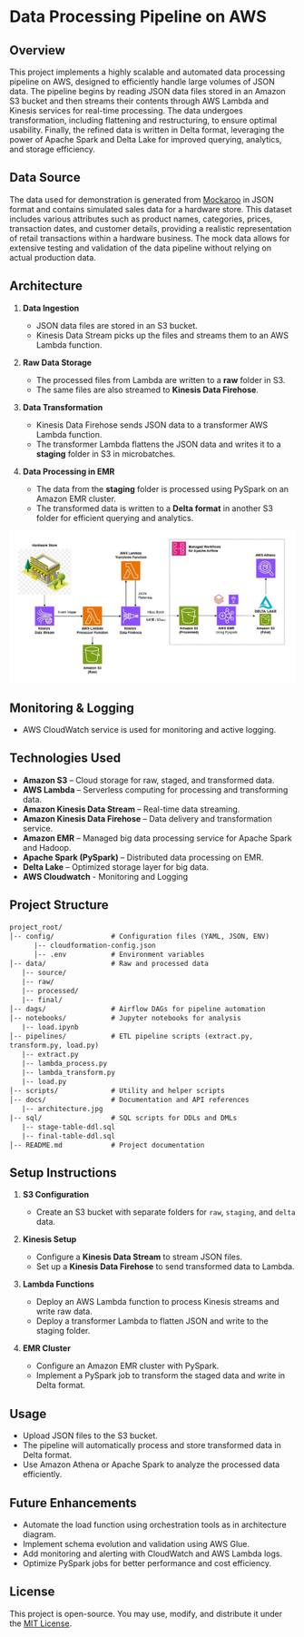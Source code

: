 # Data Processing Pipeline on AWS

## Overview

This project implements a highly scalable and automated data processing pipeline on AWS, designed to efficiently handle large volumes of JSON data. The pipeline begins by reading JSON data files stored in an Amazon S3 bucket and then streams their contents through AWS Lambda and Kinesis services for real-time processing. The data undergoes transformation, including flattening and restructuring, to ensure optimal usability. Finally, the refined data is written in Delta format, leveraging the power of Apache Spark and Delta Lake for improved querying, analytics, and storage efficiency.

## Data Source

The data used for demonstration is generated from [Mockaroo](https://www.mockaroo.com/) in JSON format and contains simulated sales data for a hardware store. This dataset includes various attributes such as product names, categories, prices, transaction dates, and customer details, providing a realistic representation of retail transactions within a hardware business. The mock data allows for extensive testing and validation of the data pipeline without relying on actual production data.

## Architecture

1. **Data Ingestion**

   - JSON data files are stored in an S3 bucket.
   - Kinesis Data Stream picks up the files and streams them to an AWS Lambda function.

2. **Raw Data Storage**

   - The processed files from Lambda are written to a **raw** folder in S3.
   - The same files are also streamed to **Kinesis Data Firehose**.

3. **Data Transformation**

   - Kinesis Data Firehose sends JSON data to a transformer AWS Lambda function.
   - The transformer Lambda flattens the JSON data and writes it to a **staging** folder in S3 in microbatches.

4. **Data Processing in EMR**

   - The data from the **staging** folder is processed using PySpark on an Amazon EMR cluster.
   - The transformed data is written to a **Delta format** in another S3 folder for efficient querying and analytics.

![Data Processing Pipeline on AWS Architecture](/docs/architecture.jpg)

## Monitoring & Logging
- AWS CloudWatch service is used for monitoring and active logging.

## Technologies Used

- **Amazon S3** – Cloud storage for raw, staged, and transformed data.
- **AWS Lambda** – Serverless computing for processing and transforming data.
- **Amazon Kinesis Data Stream** – Real-time data streaming.
- **Amazon Kinesis Data Firehose** – Data delivery and transformation service.
- **Amazon EMR** – Managed big data processing service for Apache Spark and Hadoop.
- **Apache Spark (PySpark)** – Distributed data processing on EMR.
- **Delta Lake** – Optimized storage layer for big data.
- **AWS Cloudwatch** - Monitoring and Logging

## Project Structure
```
project_root/
│-- config/              # Configuration files (YAML, JSON, ENV)
      |-- cloudformation-config.json
      │-- .env           # Environment variables
│-- data/                # Raw and processed data
   |-- source/
   |-- raw/
   |-- processed/
   |-- final/
│-- dags/                # Airflow DAGs for pipeline automation
│-- notebooks/           # Jupyter notebooks for analysis
   |-- load.ipynb
│-- pipelines/           # ETL pipeline scripts (extract.py, transform.py, load.py)
   |-- extract.py
   |-- lambda_process.py
   |-- lambda_transform.py
   |-- load.py
│-- scripts/             # Utility and helper scripts
│-- docs/                # Documentation and API references
   |-- architecture.jpg
|-- sql/                 # SQL scripts for DDLs and DMLs
   |-- stage-table-ddl.sql
   |-- final-table-ddl.sql
│-- README.md            # Project documentation
```

## Setup Instructions

1. **S3 Configuration**

   - Create an S3 bucket with separate folders for `raw`, `staging`, and `delta` data.

2. **Kinesis Setup**

   - Configure a **Kinesis Data Stream** to stream JSON files.
   - Set up a **Kinesis Data Firehose** to send transformed data to Lambda.

3. **Lambda Functions**

   - Deploy an AWS Lambda function to process Kinesis streams and write raw data.
   - Deploy a transformer Lambda to flatten JSON and write to the staging folder.

4. **EMR Cluster**

   - Configure an Amazon EMR cluster with PySpark.
   - Implement a PySpark job to transform the staged data and write in Delta format.

## Usage

- Upload JSON files to the S3 bucket.
- The pipeline will automatically process and store transformed data in Delta format.
- Use Amazon Athena or Apache Spark to analyze the processed data efficiently.

## Future Enhancements

- Automate the load function using orchestration tools as in architecture diagram.
- Implement schema evolution and validation using AWS Glue.
- Add monitoring and alerting with CloudWatch and AWS Lambda logs.
- Optimize PySpark jobs for better performance and cost efficiency.

## License

This project is open-source. You may use, modify, and distribute it under the [MIT License](LICENSE).

